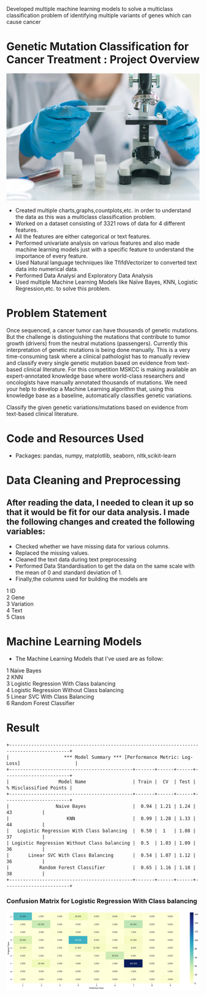 
Developed multiple machine learning models to solve a multiclass classification problem of identifying multiple variants of genes which can cause cancer

# Genetic Mutation Classification for Cancer Treatment : Project Overview
![Genetic_Mutation_Classification](https://github.com/Rahul713713/Genetic_Mutation_Classification_for_Cancer_Treatment/blob/main/CancerTreatment.jpg "Genetic Mutation Classification for Cancer Treatment")
- Created multiple charts,graphs,countplots,etc. in order to understand the data as this was a multiclass classification problem.
- Worked on a dataset consisting of 3321 rows of data for 4 different features.
- All the features are either categorical or text features.
- Performed univariate analysis on various features and also made machine learning models just with a specific feature  to understand the importance of every feature.
- Used Natural language techniques like TfifdVectorizer to converted text data into numerical data.
- Performed Data Analysi and Exploratory Data Analysis
- Used multiple Machine Learning Models like Naïve Bayes, KNN, Logistic Regression,etc. to solve this problem.

# Problem Statement
Once sequenced, a cancer tumor can have thousands of genetic mutations. But the challenge is distinguishing the mutations that contribute to tumor growth (drivers) from the neutral mutations (passengers).
Currently this interpretation of genetic mutations is being done manually. This is a very time-consuming task where a clinical pathologist has to manually review and classify every single genetic mutation based on evidence from text-based clinical literature.
For this competition MSKCC is making available an expert-annotated knowledge base where world-class researchers and oncologists have manually annotated thousands of mutations.
We need your help to develop a Machine Learning algorithm that, using this knowledge base as a baseline, automatically classifies genetic variations.

Classify the given genetic variations/mutations based on evidence from text-based clinical literature.

# Code and Resources Used
- Packages: pandas, numpy, matplotlib, seaborn, nltk,scikit-learn

# Data Cleaning and Preprocessing
## After reading the data, I needed to clean it up so that it would be fit for our data analysis. I made the following changes and created the following variables:
- Checked whether we have missing data for various columns.
- Replaced the missing values. 
- Cleaned the text data during text preprocessing
- Performed Data Standardisation to get the data on the same scale with the mean of 0 and standard deviation of 1.
- Finally,the columns used for building the models are

 1   ID             
 2   Gene              
 3   Variation         
 4   Text        
 5   Class                 

# Machine Learning Models
- The Machine Learning Models that I've used are as follow:

 1   Naive Bayes             
 2   KNN              
 3   Logistic Regression With Class balancing            
 4   Logistic Regression Without Class balancing         
 5   Linear SVC With Class Balancing           
 6   Random Forest Classifier      

# Result
    +--------------------------------------------------------------------------------------------+
    |                    *** Model Summary *** [Performance Metric: Log-Loss]                    |
    +---------------------------------------------+-------+------+------+------------------------+
    |                  Model Name                 | Train |  CV  | Test | % Misclassified Points |
    +---------------------------------------------+-------+------+------+------------------------+
    |                 Naive Bayes                 |  0.94 | 1.21 | 1.24 |           43           |
    |                     KNN                     |  0.99 | 1.28 | 1.33 |           44           |
    |   Logistic Regression With Class balancing  |  0.50 |  1   | 1.08 |           37           |
    | Logistic Regression Without Class balancing |  0.5  | 1.03 | 1.09 |           36           |
    |       Linear SVC With Class Balancing       |  0.54 | 1.07 | 1.12 |           36           |
    |           Random Forest Classifier          |  0.65 | 1.16 | 1.18 |           38           |
    +---------------------------------------------+-------+------+------+------------------------+

### Confusion Matrix for Logistic Regression With Class balancing 
![Genetic_Mutation_Classification](https://github.com/Rahul713713/Genetic_Mutation_Classification_for_Cancer_Treatment/blob/main/Confusion_Matrix.png "Confusion Matrix for logistic Regression with class balancing")
